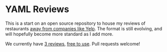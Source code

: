 # YAML Reviews

This is a start on an open source repository to house my reviews of restaurants [away from companies like Yelp](https://medium.com/@taliajane/an-open-letter-to-my-ceo-fb73df021e7a#.yjw3c8onr). The format is still evolving, and will hopefully become more standard as I add more. 

We currently have [3 reviews](reviews.yaml), [free to use](LICENSE). Pull requests welcome!

